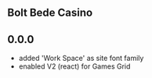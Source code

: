 ## Bolt Bede Casino

## 0.0.0
- added 'Work Space' as site font family
- enabled V2 (react) for Games Grid
